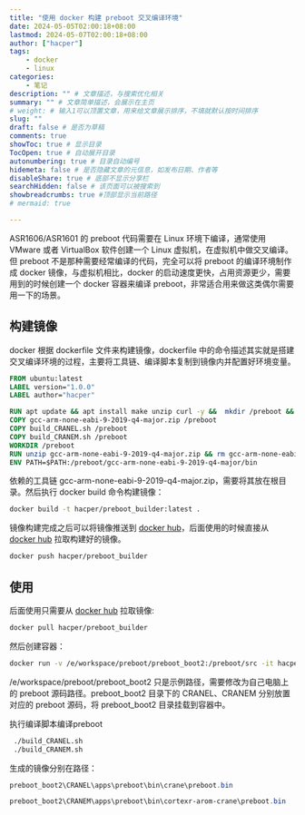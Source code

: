 ```yaml
---
title: "使用 docker 构建 preboot 交叉编译环境"
date: 2024-05-05T02:00:18+08:00
lastmod: 2024-05-07T02:00:18+08:00
author: ["hacper"]
tags:
    - docker
    - linux
categories:
    - 笔记
description: "" # 文章描述，与搜索优化相关
summary: "" # 文章简单描述，会展示在主页
# weight: # 输入1可以顶置文章，用来给文章展示排序，不填就默认按时间排序
slug: ""
draft: false # 是否为草稿
comments: true
showToc: true # 显示目录
TocOpen: true # 自动展开目录
autonumbering: true # 目录自动编号
hidemeta: false # 是否隐藏文章的元信息，如发布日期、作者等
disableShare: true # 底部不显示分享栏
searchHidden: false # 该页面可以被搜索到
showbreadcrumbs: true #顶部显示当前路径
# mermaid: true

---
```


ASR1606/ASR1601 的 preboot 代码需要在 Linux 环境下编译，通常使用 VMware 或者 VirtualBox 软件创建一个 Linux 虚拟机，在虚拟机中做交叉编译。但 preboot 不是那种需要经常编译的代码，完全可以将 preboot 的编译环境制作成 docker 镜像，与虚拟机相比，docker 的启动速度更快，占用资源更少，需要用到的时候创建一个 docker 容器来编译 preboot，非常适合用来做这类偶尔需要用一下的场景。



## 构建镜像

docker 根据 dockerfile 文件来构建镜像，dockerfile 中的命令描述其实就是搭建交叉编译环境的过程，主要将工具链、编译脚本复制到镜像内并配置好环境变量。

```dockerfile
FROM ubuntu:latest
LABEL version="1.0.0"
LABEL author="hacper"

RUN apt update && apt install make unzip curl -y &&  mkdir /preboot && mkdir /preboot/src
COPY gcc-arm-none-eabi-9-2019-q4-major.zip /preboot
COPY build_CRANEL.sh /preboot
COPY build_CRANEM.sh /preboot
WORKDIR /preboot
RUN unzip gcc-arm-none-eabi-9-2019-q4-major.zip && rm gcc-arm-none-eabi-9-2019-q4-major.zip
ENV PATH=$PATH:/preboot/gcc-arm-none-eabi-9-2019-q4-major/bin
```

依赖的工具链 gcc-arm-none-eabi-9-2019-q4-major.zip，需要将其放在根目录。然后执行 docker build 命令构建镜像：

```bash
docker build -t hacper/preboot_builder:latest .
```

镜像构建完成之后可以将镜像推送到 [docker hub](https://hub.docker.com/)，后面使用的时候直接从  [docker hub](https://hub.docker.com/) 拉取构建好的镜像。

```bash
docker push hacper/preboot_builder
```

## 使用

后面使用只需要从  [docker hub](https://hub.docker.com/) 拉取镜像:

```bash
docker pull hacper/preboot_builder
```

然后创建容器：

```bash
docker run -v /e/workspace/preboot/preboot_boot2:/preboot/src -it hacper/preboot_builder
```

/e/workspace/preboot/preboot_boot2 只是示例路径，需要修改为自己电脑上的 preboot 源码路径。preboot_boot2 目录下的 CRANEL、CRANEM 分别放置对应的 preboot 源码，将 preboot_boot2 目录挂载到容器中。

执行编译脚本编译preboot

```bash
 ./build_CRANEL.sh
 ./build_CRANEM.sh
```

生成的镜像分别在路径：

```powershell
preboot_boot2\CRANEL\apps\preboot\bin\crane\preboot.bin

preboot_boot2\CRANEM\apps\preboot\bin\cortexr-arom-crane\preboot.bin
```

